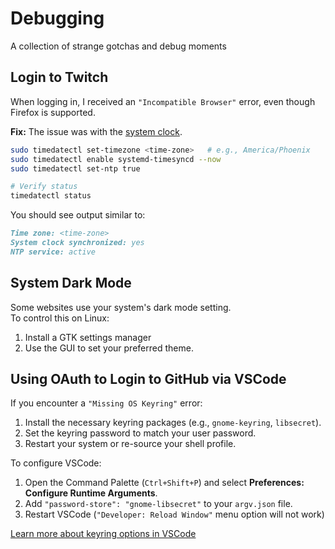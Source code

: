 # Debugging

A collection of strange gotchas and debug moments

## Login to Twitch

When logging in, I received an `"Incompatible Browser"` error, even though Firefox is supported.

**Fix:** The issue was with the [system clock](https://bbs.archlinux.org/viewtopic.php?id=289645).

```bash
sudo timedatectl set-timezone <time-zone>   # e.g., America/Phoenix
sudo timedatectl enable systemd-timesyncd --now
sudo timedatectl set-ntp true

# Verify status
timedatectl status
```

You should see output similar to:

```md
Time zone: <time-zone>
System clock synchronized: yes
NTP service: active
```

## System Dark Mode

Some websites use your system's dark mode setting.  
To control this on Linux:

1. Install a GTK settings manager
2. Use the GUI to set your preferred theme.

## Using OAuth to Login to GitHub via VSCode

If you encounter a `"Missing OS Keyring"` error:

1. Install the necessary keyring packages (e.g., `gnome-keyring`, `libsecret`).
2. Set the keyring password to match your user password.
3. Restart your system or re-source your shell profile.

To configure VSCode:

1. Open the Command Palette (`Ctrl+Shift+P`) and select **Preferences: Configure Runtime Arguments**.
2. Add `"password-store": "gnome-libsecret"` to your `argv.json` file.
3. Restart VSCode (`"Developer: Reload Window"` menu option will not work)

[Learn more about keyring options in VSCode](https://code.visualstudio.com/docs/configure/settings-sync#_recommended-configure-the-keyring-to-use-with-vs-code)
